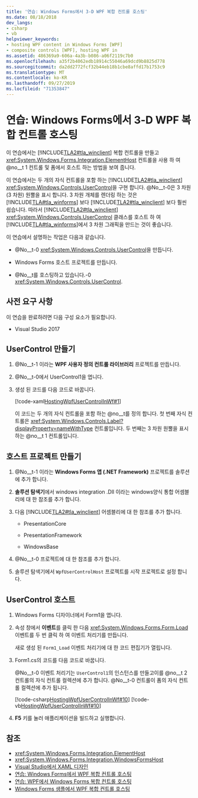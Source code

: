```yaml
---
title: '연습: Windows Forms에서 3-D WPF 복합 컨트롤 호스팅'
ms.date: 08/18/2018
dev_langs:
- csharp
- vb
helpviewer_keywords:
- hosting WPF content in Windows Forms [WPF]
- composite controls [WPF], hosting WPF in
ms.assetid: 486369a9-606a-4a3b-b086-a06f2119c7b0
ms.openlocfilehash: a35f2b4062edb18914c55046a69dcd9b8825d778
ms.sourcegitcommit: da2dd2772fcf32b44eb18b1cbe8affd17b1753c9
ms.translationtype: MT
ms.contentlocale: ko-KR
ms.lasthandoff: 09/27/2019
ms.locfileid: "71353847"
---
```

# <a name="walkthrough-hosting-a-3-d-wpf-composite-control-in-windows-forms"></a>연습: Windows Forms에서 3-D WPF 복합 컨트롤 호스팅

이 연습에서는 [!INCLUDE[TLA2#tla_winclient](../../../../includes/tla2sharptla-winclient-md.md)] 복합 컨트롤을 만들고 <xref:System.Windows.Forms.Integration.ElementHost> 컨트롤을 사용 하 여 @no__t 1 컨트롤 및 폼에서 호스트 하는 방법을 보여 줍니다.

이 연습에서는 두 개의 자식 컨트롤을 포함 하는 [!INCLUDE[TLA2#tla_winclient](../../../../includes/tla2sharptla-winclient-md.md)] <xref:System.Windows.Controls.UserControl>을 구현 합니다. @No__t-0은 3 차원 (3 차원) 원뿔을 표시 합니다. 3 차원 개체를 렌더링 하는 것은 [!INCLUDE[TLA#tla_winforms](../../../../includes/tlasharptla-winforms-md.md)] 보다 [!INCLUDE[TLA2#tla_winclient](../../../../includes/tla2sharptla-winclient-md.md)] 보다 훨씬 쉽습니다. 따라서 [!INCLUDE[TLA2#tla_winclient](../../../../includes/tla2sharptla-winclient-md.md)] <xref:System.Windows.Controls.UserControl> 클래스를 호스트 하 여 [!INCLUDE[TLA#tla_winforms](../../../../includes/tlasharptla-winforms-md.md)]에서 3 차원 그래픽을 만드는 것이 좋습니다.

이 연습에서 설명하는 작업은 다음과 같습니다.

- @No__t-0 <xref:System.Windows.Controls.UserControl>을 만듭니다.

- Windows Forms 호스트 프로젝트를 만듭니다.

- @No__t를 호스팅하고 있습니다.-0 <xref:System.Windows.Controls.UserControl>.

## <a name="prerequisites"></a>사전 요구 사항

이 연습을 완료하려면 다음 구성 요소가 필요합니다.

- Visual Studio 2017

<a name="To_Create_the_UserControl"></a>
## <a name="create-the-usercontrol"></a>UserControl 만들기

1. @No__t-1 이라는 **WPF 사용자 정의 컨트롤 라이브러리** 프로젝트를 만듭니다.

2. @No__t-0에서 UserControl1을 엽니다.

3. 생성 된 코드를 다음 코드로 바꿉니다.

     [!code-xaml[HostingWpfUserControlInWf#1](~/samples/snippets/csharp/VS_Snippets_Wpf/HostingWpfUserControlInWf/CSharp/HostingWpfUserControlInWf/ConeControl.xaml#1)]

     이 코드는 두 개의 자식 컨트롤을 포함 하는 @no__t를 정의 합니다. 첫 번째 자식 컨트롤은 <xref:System.Windows.Controls.Label?displayProperty=nameWithType> 컨트롤입니다. 두 번째는 3 차원 원뿔을 표시 하는 @no__t 1 컨트롤입니다.

<a name="To_Create_the_Windows_Forms_Host_Project"></a>
## <a name="create-the-host-project"></a>호스트 프로젝트 만들기

1. @No__t-1 이라는 **Windows Forms 앱 (.NET Framework)** 프로젝트를 솔루션에 추가 합니다.

2. **솔루션 탐색기**에서 windows integration .Dll 이라는 windows양식 통합 어셈블리에 대 한 참조를 추가 합니다.

3. 다음 [!INCLUDE[TLA2#tla_winclient](../../../../includes/tla2sharptla-winclient-md.md)] 어셈블리에 대 한 참조를 추가 합니다.

    - PresentationCore

    - PresentationFramework

    - WindowsBase

4. @No__t-0 프로젝트에 대 한 참조를 추가 합니다.

5. 솔루션 탐색기에서 `WpfUserControlHost` 프로젝트를 시작 프로젝트로 설정 합니다.

<a name="To_Host_the_Windows_Presentation_Foundation"></a>
## <a name="host-the-usercontrol"></a>UserControl 호스트

1. Windows Forms 디자이너에서 Form1을 엽니다.

2. 속성 창에서 **이벤트**를 클릭 한 다음 <xref:System.Windows.Forms.Form.Load> 이벤트를 두 번 클릭 하 여 이벤트 처리기를 만듭니다.

     새로 생성 된 `Form1_Load` 이벤트 처리기에 대 한 코드 편집기가 열립니다.

3. Form1.cs의 코드를 다음 코드로 바꿉니다.

     @No__t-0 이벤트 처리기는 `UserControl1`의 인스턴스를 만들고이를 @no__t 2 컨트롤의 자식 컨트롤 컬렉션에 추가 합니다. @No__t-0 컨트롤이 폼의 자식 컨트롤 컬렉션에 추가 됩니다.

     [!code-csharp[HostingWpfUserControlInWf#10](~/samples/snippets/csharp/VS_Snippets_Wpf/HostingWpfUserControlInWf/CSharp/WpfUserControlHost/Form1.cs#10)]
     [!code-vb[HostingWpfUserControlInWf#10](~/samples/snippets/visualbasic/VS_Snippets_Wpf/HostingWpfUserControlInWf/VisualBasic/WpfUserControlHost/Form1.vb#10)]

4. **F5** 키를 눌러 애플리케이션을 빌드하고 실행합니다.

## <a name="see-also"></a>참조

- <xref:System.Windows.Forms.Integration.ElementHost>
- <xref:System.Windows.Forms.Integration.WindowsFormsHost>
- [Visual Studio에서 XAML 디자인](/visualstudio/designers/designing-xaml-in-visual-studio)
- [연습: Windows Forms에서 WPF 복합 컨트롤 호스팅](walkthrough-hosting-a-wpf-composite-control-in-windows-forms.md)
- [연습: WPF에서 Windows Forms 복합 컨트롤 호스팅](walkthrough-hosting-a-windows-forms-composite-control-in-wpf.md)
- [Windows Forms 샘플에서 WPF 복합 컨트롤 호스팅](https://go.microsoft.com/fwlink/?LinkID=160001)
